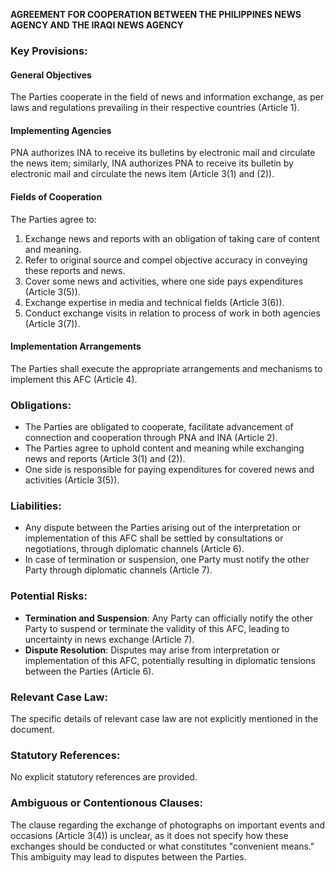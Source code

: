 **AGREEMENT FOR COOPERATION BETWEEN THE PHILIPPINES NEWS AGENCY AND THE IRAQI NEWS AGENCY**

### Key Provisions:

#### General Objectives
The Parties cooperate in the field of news and information exchange, as per laws and regulations prevailing in their respective countries (Article 1).

#### Implementing Agencies
PNA authorizes INA to receive its bulletins by electronic mail and circulate the news item; similarly, INA authorizes PNA to receive its bulletin by electronic mail and circulate the news item (Article 3(1) and (2)).

#### Fields of Cooperation
The Parties agree to:
1. Exchange news and reports with an obligation of taking care of content and meaning.
2. Refer to original source and compel objective accuracy in conveying these reports and news.
3. Cover some news and activities, where one side pays expenditures (Article 3(5)).
4. Exchange expertise in media and technical fields (Article 3(6)).
5. Conduct exchange visits in relation to process of work in both agencies (Article 3(7)).

#### Implementation Arrangements
The Parties shall execute the appropriate arrangements and mechanisms to implement this AFC (Article 4).

### Obligations:

* The Parties are obligated to cooperate, facilitate advancement of connection and cooperation through PNA and INA (Article 2).
* The Parties agree to uphold content and meaning while exchanging news and reports (Article 3(1) and (2)).
* One side is responsible for paying expenditures for covered news and activities (Article 3(5)).

### Liabilities:

* Any dispute between the Parties arising out of the interpretation or implementation of this AFC shall be settled by consultations or negotiations, through diplomatic channels (Article 6).
* In case of termination or suspension, one Party must notify the other Party through diplomatic channels (Article 7).

### Potential Risks:

* **Termination and Suspension**: Any Party can officially notify the other Party to suspend or terminate the validity of this AFC, leading to uncertainty in news exchange (Article 7).
* **Dispute Resolution**: Disputes may arise from interpretation or implementation of this AFC, potentially resulting in diplomatic tensions between the Parties (Article 6).

### Relevant Case Law:
The specific details of relevant case law are not explicitly mentioned in the document.

### Statutory References:
No explicit statutory references are provided.

### Ambiguous or Contentionous Clauses:
The clause regarding the exchange of photographs on important events and occasions (Article 3(4)) is unclear, as it does not specify how these exchanges should be conducted or what constitutes "convenient means." This ambiguity may lead to disputes between the Parties.